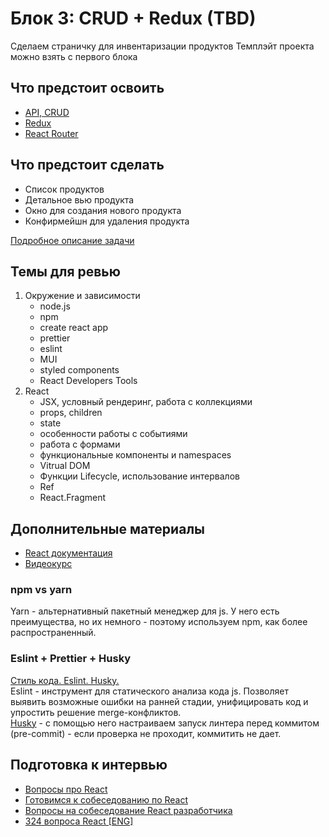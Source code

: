 # Блок 3: CRUD + Redux (TBD)

Сделаем страничку для инвентаризации продуктов
Темплэйт проекта можно взять с первого блока

## Что предстоит освоить

- [API, CRUD](https://doka.guide/tools/api/)
- [Redux](https://redux.js.org/)
- [React Router](https://reactrouter.com/en/main)

## Что предстоит сделать

- Список продуктов
- Детальное вью продукта
- Окно для создания нового продукта
- Конфирмейшн для удаления продукта

[Подробное описание задачи](./tasks/03-task.md)

## Темы для ревью

1. Окружение и зависимости
    - node.js
    - npm
    - create react app
    - prettier
    - eslint
    - MUI
    - styled components
    - React Developers Tools
2. React
    - JSX, условный рендеринг, работа с коллекциями
    - props, children
    - state
    - особенности работы с событиями
    - работа с формами
    - функциональные компоненты и namespaces
    - Vitrual DOM
    - Функции Lifecycle, использование интервалов
    - Ref
    - React.Fragment

## Дополнительные материалы

- [React документация](https://ru.reactjs.org/docs/getting-started.html)
- [Видеокурс](https://www.youtube.com/watch?v=GNrdg3PzpJQ)

### npm vs yarn

Yarn - альтернативный пакетный менеджер для js. У него есть преимущества, но их немного - поэтому используем npm, как более распространенный.

### Eslint + Prettier + Husky

[Стиль кода. Eslint. Husky.](https://www.youtube.com/playlist?list=PLlwtdxQXoJAvMeHYm-bMyTECOjKAXLFN0)  
Eslint - инструмент для статического анализа кода js. Позволяет выявить возможные ошибки на ранней стадии, унифицировать код и упростить решение merge-конфликтов.  
[Husky](https://github.com/typicode/husky) - с помощью него настраиваем запуск линтера перед коммитом (pre-commit) - если проверка не проходит, коммитить не дает.

## Подготовка к интервью

- [Вопросы про React](https://medium.com/@kanby/%D0%B2%D0%BE%D0%BF%D1%80%D0%BE%D1%81%D1%8B-%D0%BF%D1%80%D0%BE-react-%D0%BD%D0%B0-%D1%81%D0%BE%D0%B1%D0%B5%D1%81%D0%B5%D0%B4%D0%BE%D0%B2%D0%B0%D0%BD%D0%B8%D0%B8-3bc1f4e021f4)
- [Готовимся к собеседованию по React](https://ru.bitdegree.org/rukovodstvo/react-js/)
- [Вопросы на собеседование React разработчика](https://github.com/likezninjaz/react-ru-interview-questions)
- [324 вопроса React [ENG]](https://github.com/sudheerj/reactjs-interview-questions)
